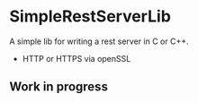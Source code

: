# SimpleRestServerLib

A simple lib for writing a rest server in C or C++.

* HTTP or HTTPS via openSSL 

## Work in progress 

